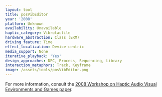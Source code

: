 ```yaml
---
layout: tool
title: posVibEditor
year: '2008'
platform: Unknown
availability: Unavailable
haptic_category: Vibrotactile
hardware_abstraction: Class (ERM)
driving_feature: Time
effect_localization: Device-centric
media_support: None
iterative_playback: 'Yes'
design_approaches: DPC, Process, Sequencing, Library
interaction_metaphors: Track, Keyframe
image: /assets/tools/posVibEditor.png
---
```

For more information, consult the [2008 Workshop on Haptic Audio Visual Environments and Games paper](https://doi.org/10.1109/HAVE.2008.4685310).
